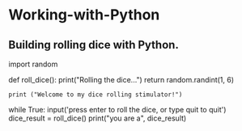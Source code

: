 # Working-with-Python


## Building  rolling dice with Python.

import random

def roll_dice():
    print("Rolling the dice...")
    return random.randint(1, 6)

    print ("Welcome to my dice rolling stimulator!")
while True:
    input('press enter to roll the dice, or type quit to quit')
    dice_result = roll_dice()
    print("you are a", dice_result)
